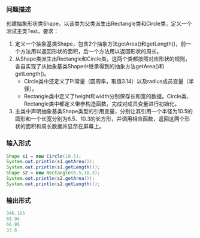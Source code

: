 ### 问题描述
创建抽象形状类Shape，以该类为父类派生出Rectangle类和Circle类，定义一个测试主类Test，要求：
1. 定义一个抽象基类Shape，包含2个抽象方法getArea()和getLength()，前一个方法用以返回形状的面积，后一个方法用以返回形状的周长。
2. 从Shape类派生出Rectangle和Circle类，这两个类都按照对应形状的规则，各自实现了从抽象基类Shape中继承得到的抽象方法getArea()和getLength()。
    - Circle类中还定义了PI常量（圆周率，取值3.14）以及radius成员变量（半径）。
    - Rectangle类中定义了height和width分别保存长和宽的数据。Circle类、Rectangle类中都定义带参构造函数，完成对成员变量进行初始化。
3. 主类中声明抽象基类Shape类型的引用变量，分别让其引用一个半径为10.5的圆形和一个长宽分别为6.5、10.3的长方形，并调用相应函数，返回这两个形状的面积和周长数据并显示在屏幕上。
### 输入形式
```java
Shape s1 = new Circle(10.5);
System.out.println(s1.getArea());
System.out.println(s1.getLength());
Shape s2 = new Rectangle(6.5,10.3);
System.out.println(s2.getArea());
System.out.println(s2.getLength());
```
### 输出形式
```java
346.185
65.94
66.95
33.6
```
